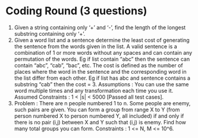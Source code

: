 # Coding Round (3 questions)
1. Given a string containing only ‘+’ and ‘-’, find the length of the longest substring containing only ‘+’.
2. Given a word list and a sentence determine the least cost of generating the sentence from the words given in the list. A valid sentence is a combination of 1 or more words without any spaces and can contain any permutation of the words. Eg if list contain “abc” then the sentence can contain “abc”, “cab”, “bac”, etc. The cost is defined as the number of places where the word in the sentence and the corresponding word in the list differ from each other. Eg if list has abc and sentence contains a substring “cab” then the cost  = 3. Assumptions : You can use the same word multiple times and any transformation each time you use it. Assumed Constraints : 1 < |s| < 5000 [Passed all test cases].
3. Problem : There are n people numbered 1 to n. Some people are enemy, such pairs are given. You can form a group from range X to Y (from person numbered X to person numbered Y, all included) if and only if there is no pair (i,j) between X and Y such that (i,j) is enemy. Find how many total groups you can form. Constraints : 1 <= N, M <= 10^6.

